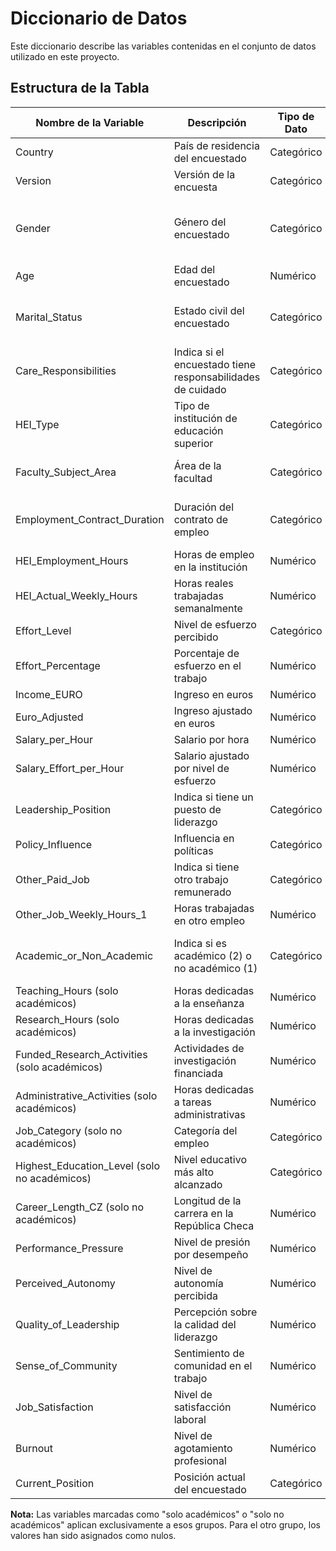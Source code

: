 # Diccionario de Datos

Este diccionario describe las variables contenidas en el conjunto de datos utilizado en este proyecto.

## Estructura de la Tabla

| Nombre de la Variable             | Descripción                                                | Tipo de Dato | Rango |
|-----------------------------------|------------------------------------------------------------|--------------|--------|
| Country                           | País de residencia del encuestado                          | Categórico   | - |
| Version                           | Versión de la encuesta                                     | Categórico   | - |
| Gender                            | Género del encuestado                                      | Categórico   | 1 = Masculino, 2 = Femenino, 3 = Otro |
| Age                               | Edad del encuestado                                        | Numérico     | 18 - 99 |
| Marital_Status                    | Estado civil del encuestado                                | Categórico   | 1-5 (Opciones de estado civil) |
| Care_Responsibilities             | Indica si el encuestado tiene responsabilidades de cuidado | Categórico   | 0 = No, 1 = Sí |
| HEI_Type                          | Tipo de institución de educación superior                  | Categórico   | 1 = Pública, 2 = Privada, 3 = Estatal |
| Faculty_Subject_Area              | Área de la facultad                                        | Categórico   | Diferentes áreas académicas |
| Employment_Contract_Duration      | Duración del contrato de empleo                           | Categórico   | 1-5 (Opciones de duración) |
| HEI_Employment_Hours              | Horas de empleo en la institución                         | Numérico     | 0 - 80 |
| HEI_Actual_Weekly_Hours           | Horas reales trabajadas semanalmente                      | Numérico     | 0 - 80 |
| Effort_Level                      | Nivel de esfuerzo percibido                               | Categórico   | 1-5 |
| Effort_Percentage                 | Porcentaje de esfuerzo en el trabajo                      | Numérico     | Variable |
| Income_EURO                       | Ingreso en euros                                          | Numérico     | Variable |
| Euro_Adjusted                     | Ingreso ajustado en euros                                 | Numérico     | Variable |
| Salary_per_Hour                   | Salario por hora                                          | Numérico     | Variable |
| Salary_Effort_per_Hour            | Salario ajustado por nivel de esfuerzo                    | Numérico     | Variable |
| Leadership_Position               | Indica si tiene un puesto de liderazgo                    | Categórico   | 0 = No, 1 = Sí |
| Policy_Influence                  | Influencia en políticas                                   | Categórico   | 1-5 |
| Other_Paid_Job                    | Indica si tiene otro trabajo remunerado                   | Categórico   | 0 = No, 1 = Sí |
| Other_Job_Weekly_Hours_1          | Horas trabajadas en otro empleo                          | Numérico     | 0 - 80 |
| Academic_or_Non_Academic          | Indica si es académico (2) o no académico (1)             | Categórico   | 1 = No académico, 2 = Académico |
| Teaching_Hours (solo académicos)  | Horas dedicadas a la enseñanza                            | Numérico     | 0 - 40 |
| Research_Hours (solo académicos)  | Horas dedicadas a la investigación                        | Numérico     | 0 - 40 |
| Funded_Research_Activities (solo académicos) | Actividades de investigación financiada     | Numérico     | 0 - 40 |
| Administrative_Activities (solo académicos)  | Horas dedicadas a tareas administrativas | Numérico     | 0 - 40 |
| Job_Category (solo no académicos) | Categoría del empleo                                      | Categórico   | Variable |
| Highest_Education_Level (solo no académicos) | Nivel educativo más alto alcanzado         | Categórico   | Variable |
| Career_Length_CZ (solo no académicos) | Longitud de la carrera en la República Checa | Numérico     | Variable |
| Performance_Pressure               | Nivel de presión por desempeño                           | Numérico     | 1 - 5 |
| Perceived_Autonomy                 | Nivel de autonomía percibida                             | Numérico     | 1 - 5 |
| Quality_of_Leadership              | Percepción sobre la calidad del liderazgo               | Numérico     | 1 - 5 |
| Sense_of_Community                 | Sentimiento de comunidad en el trabajo                  | Numérico     | 1 - 5 |
| Job_Satisfaction                   | Nivel de satisfacción laboral                           | Numérico     | 1 - 5 |
| Burnout                            | Nivel de agotamiento profesional                        | Numérico     | 1 - 5 |
| Current_Position                   | Posición actual del encuestado                          | Categórico   | Variable |

**Nota:** Las variables marcadas como "solo académicos" o "solo no académicos" aplican exclusivamente a esos grupos. Para el otro grupo, los valores han sido asignados como nulos.


